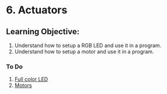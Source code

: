 # 6. Actuators

## Learning Objective: 
1. Understand how to setup a RGB LED and use it in a program. 
1. Understand how to setup a motor and use it in a program. 


### To Do
1. [Full color LED](https://gpiozero.readthedocs.io/en/stable/recipes.html#full-color-led)
1. [Motors](https://gpiozero.readthedocs.io/en/stable/recipes.html#motors)
